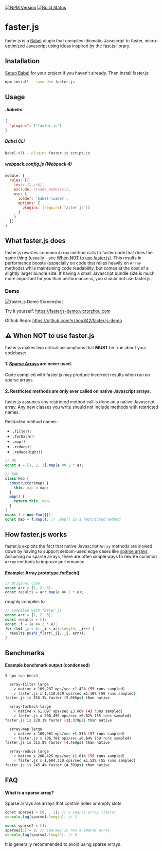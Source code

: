 [![NPM Version](https://img.shields.io/npm/v/faster.js.svg)](https://www.npmjs.com/package/faster.js)
[![Build Status](https://travis-ci.org/vzhou842/faster.js.svg?branch=master)](https://travis-ci.org/vzhou842/faster.js)

# faster.js

faster.js is a [Babel](https://babeljs.io/) plugin that compiles idiomatic Javascript to faster, micro-optimized Javascript using ideas inspired by the [fast.js](https://github.com/codemix/fast.js) library.

## Installation
[Setup Babel](https://babeljs.io/docs/setup) for your project if you haven't already. Then install faster.js:

```bash
npm install --save-dev faster.js
```

## Usage

##### .babelrc
```json
{
  "plugins": ["faster.js"]
}
```

##### Babel CLI
```bash
babel-cli --plugins faster.js script.js
```

##### webpack.config.js (Webpack 4)
```js
module: {
  rules: [{
    test: /\.js$/,
    exclude: /(node_modules)/,
    use: {
      loader: 'babel-loader',
      options: {
        plugins: [require('faster.js')]
      }
    }
  }]
}
```

## What faster.js does

faster.js rewrites common `Array` method calls to faster code that does the same thing (usually - see [When NOT to use faster.js](#warning-when-not-to-use-fasterjs)). This results in performance boosts (especially on code that relies heavily on `Array` methods) while maintaining code readability, but comes at the cost of a slightly larger bundle size. If having a small Javascript bundle size is much more important for you than performance is, you should not use faster.js.

### Demo
![faster.js Demo Screenshot](https://fasterjs-demo.victorzhou.com/img/screenshot.png)

Try it yourself: https://fasterjs-demo.victorzhou.com

Github Repo: https://github.com/vzhou842/faster.js-demo

## :warning: When NOT to use faster.js

faster.js makes two critical assumptions that **MUST** be true about your codebase:

#### 1. [Sparse Arrays](#what-is-a-sparse-array) are never used.
Code compiled with faster.js may produce incorrect results when run on sparse arrays.

#### 2. Restricted methods are only ever called on native Javascript arrays:
faster.js assumes any restricted method call is done on a native Javascript array. Any new classes you write should not include methods with restricted names.

Restricted method names:
- `.filter()`
- `.forEach()`
- `.map()`
- `.reduce()`
- `.reduceRight()`

```js
// OK
const a = [1, 2, 3].map(e => 2 * e);

// BAD
class Foo {
  constructor(map) {
    this._map = map;
  }
  map() {
    return this._map;
  }
}
const f = new Foo({});
const map = f.map(); // .map() is a restricted method
```

## How faster.js works
faster.js exploits the fact that native Javascript `Array` methods are slowed down by having to support seldom-used edge cases like [sparse arrays](#what-is-a-sparse-array). Assuming no sparse arrays, there are often simple ways to rewrite common `Array` methods to improve performance.

#### Example: Array.prototype.forEach()

```js
// Original code
const arr = [1, 2, 3];
const results = arr.map(e => 2 * e);
```

roughly compiles to

```js
// Compiled with faster.js
const arr = [1, 2, 3];
const results = [];
const _f = (e => 2 * e);
for (let _i = 0; _i < arr.length; _i++) {
  results.push(_f(arr[_i], _i, arr));
}
```

## Benchmarks

#### Example benchmark output (condensed)
```bash
$ npm run bench

  array-filter large
    ✓ native x 169,237 ops/sec ±1.42% (55 runs sampled)
    ✓ faster.js x 1,110,629 ops/sec ±1.10% (59 runs sampled)
faster.js is 556.3% faster (5.008μs) than native

  array-forEach large
    ✓ native x 61,097 ops/sec ±3.66% (43 runs sampled)
    ✓ faster.js x 200,459 ops/sec ±0.52% (55 runs sampled)
faster.js is 228.1% faster (11.379μs) than native

  array-map large
    ✓ native x 169,961 ops/sec ±1.51% (57 runs sampled)
    ✓ faster.js x 706,781 ops/sec ±0.64% (59 runs sampled)
faster.js is 315.8% faster (4.469μs) than native

  array-reduce large
    ✓ native x 200,425 ops/sec ±1.01% (55 runs sampled)
    ✓ faster.js x 1,694,350 ops/sec ±1.52% (55 runs sampled)
faster.js is 745.4% faster (4.399μs) than native
```

## FAQ

#### What is a sparse array?
Sparse arrays are arrays that contain holes or empty slots.

```js
const sparse1 = [0, , 1]; // a sparse array literal
console.log(sparse1.length); // 3

const sparse2 = [];
sparse2[5] = 0; // sparse2 is now a sparse array
console.log(sparse2.length); // 6
```

It is generally recommended to avoid using sparse arrays.
